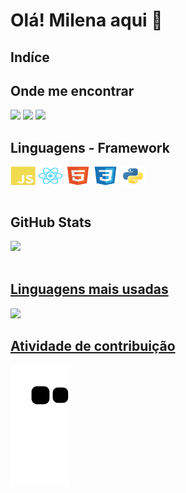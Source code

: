 # Olá! Milena aqui 👋

## Indíce


## Onde me encontrar

  <a href="https://instagram.com/_milena.morais" target="_blank"><img src="https://img.shields.io/badge/-Instagram-%23E4405F?style=for-the-badge&logo=instagram&logoColor=white" target="_blank"></a>
  <a href = "mailto:milenamorais2017@hotmail.com"><img src="https://img.shields.io/badge/-Gmail-%23333?style=for-the-badge&logo=gmail&logoColor=white" target="_blank"></a>
  <a href="https://www.linkedin.com/in/milena-morais-8726a21aa/" target="_blank"><img src="https://img.shields.io/badge/-LinkedIn-%230077B5?style=for-the-badge&logo=linkedin&logoColor=white" target="_blank"></a> 


## Linguagens - Framework
  <div style="display: inline_block">
  <img align="center" alt="Mi-Js" height="30" width="40" src="https://raw.githubusercontent.com/devicons/devicon/master/icons/javascript/javascript-plain.svg">
  <img align="center" alt="Mi-React" height="30" width="40" src="https://raw.githubusercontent.com/devicons/devicon/master/icons/react/react-original.svg">
  <img align="center" alt="Mi-HTML" height="30" width="40" src="https://raw.githubusercontent.com/devicons/devicon/master/icons/html5/html5-original.svg">
  <img align="center" alt="Mi-CSS" height="30" width="40" src="https://raw.githubusercontent.com/devicons/devicon/master/icons/css3/css3-original.svg">
  <img align="center" alt="Mi-Python" height="30" width="40" src="https://raw.githubusercontent.com/devicons/devicon/master/icons/python/python-original.svg">
  </div>
  
<br>

## GitHub Stats
  <div>
    <a href="https://github.com/milenamorais20">
    <img height="180em"  src="https://github-readme-stats.vercel.app/api?username=milenamorais20&show_icons=true&theme=dracula&include_all_commits=true&count_private=true&hide_title=true"/>
  </div>
    <br>
      
## Linguagens mais usadas    
  <div>
      <a href="https://github.com/milenamorais20">
      <img height="150em"  src="https://github-readme-stats.vercel.app/api/top-langs/?username=milenamorais20&layout=compact&langs_count=7&theme=dracula&hide_title=true"/>
  </div>  

   
## Atividade de contribuição
  ![Snake animation](https://github.com/milenamorais20/milenamorais20/blob/output/github-contribution-grid-snake.svg)
